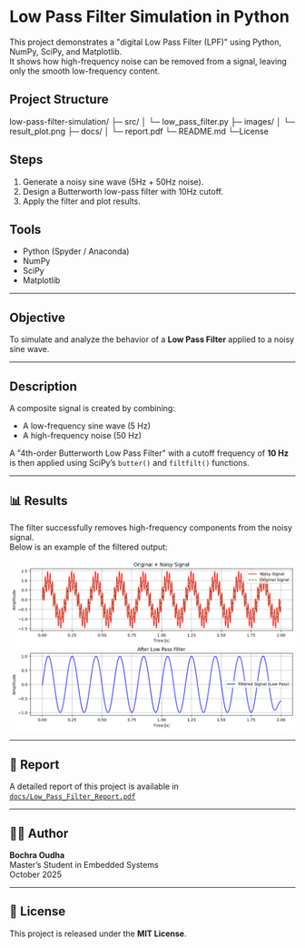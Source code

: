 # Low Pass Filter Simulation in Python

This project demonstrates a "digital Low Pass Filter (LPF)" using Python, NumPy, SciPy, and Matplotlib.  
It shows how high-frequency noise can be removed from a signal, leaving only the smooth low-frequency content.


## Project Structure
  

low-pass-filter-simulation/
├─ src/
│ └─ low_pass_filter.py
├─ images/
│ └─ result_plot.png
├─ docs/
│ └─ report.pdf
└─ README.md
└─License


## Steps
1. Generate a noisy sine wave (5Hz + 50Hz noise).
2. Design a Butterworth low-pass filter with 10Hz cutoff.
3. Apply the filter and plot results.

## Tools
- Python (Spyder / Anaconda)
- NumPy
- SciPy
- Matplotlib

---

##  Objective
To simulate and analyze the behavior of a **Low Pass Filter** applied to a noisy sine wave.

---

##  Description
A composite signal is created by combining:
- A low-frequency sine wave (5 Hz)
- A high-frequency noise (50 Hz)

A "4th-order Butterworth Low Pass Filter" with a cutoff frequency of **10 Hz** is then applied using SciPy’s `butter()` and `filtfilt()` functions.

---

## 📊 Results
The filter successfully removes high-frequency components from the noisy signal.  
Below is an example of the filtered output:

![Filtered Signal](images/result_plot.png)

---

## 🧾 Report
A detailed report of this project is available in  
[`docs/Low_Pass_Filter_Report.pdf`](docs/Low_Pass_Filter_Report.pdf)

---

## 👩‍💻 Author
**Bochra Oudha**  
Master’s Student in Embedded Systems  
October 2025

---

## 📜 License
This project is released under the **MIT License**.

